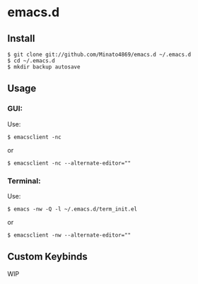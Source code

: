 # emacs.d

## Install

	$ git clone git://github.com/Minato4869/emacs.d ~/.emacs.d
	$ cd ~/.emacs.d
	$ mkdir backup autosave

## Usage
### GUI:
Use:

	$ emacsclient -nc

or

	$ emacsclient -nc --alternate-editor=""

### Terminal:
Use:

	$ emacs -nw -Q -l ~/.emacs.d/term_init.el

or

	$ emacsclient -nw --alternate-editor=""

## Custom Keybinds
WIP
